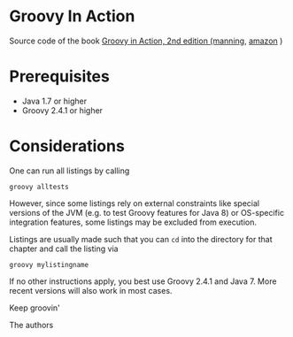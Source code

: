 # Groovy In Action
Source code of the book [Groovy in Action, 2nd edition (manning](http://www.manning.com/koenig2/?a_aid=regina),
[amazon](http://www.amazon.com/gp/product/1935182447/ref=as_li_tl?ie=UTF8&camp=1789&creative=9325&creativeASIN=1935182447&linkCode=as2&tag=httpgroovycan-20&linkId=XLTAIALXLIUBWPOH)
)

# Prerequisites

* Java 1.7 or higher
* Groovy 2.4.1 or higher

# Considerations

One can run all listings by calling

    groovy alltests

However, since some listings rely on external
constraints like special versions of the JVM
(e.g. to test Groovy features for Java 8) or
OS-specific integration features, some listings
may be excluded from execution.

Listings are usually made such that you can 
`cd` into the directory for that chapter and
call the listing via

	groovy mylistingname
	
If no other instructions apply, you best 
use Groovy 2.4.1 and Java 7. More recent versions
will also work in most cases.

Keep groovin'

The authors	
